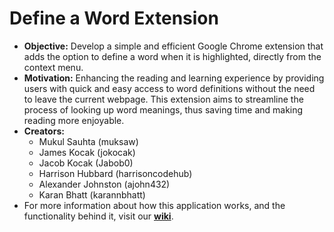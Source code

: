 # Define a Word Extension
- **Objective:** Develop a simple and efficient Google Chrome extension that adds the option to define a word when it is highlighted, directly from the context menu.
- **Motivation:** Enhancing the reading and learning experience by providing users with quick and easy access to word definitions without the need to leave the current webpage. This extension aims to streamline the process of looking up word meanings, thus saving time and making reading more enjoyable.
- **Creators:**
  - Mukul Sauhta (muksaw)
  - James Kocak (jokocak)
  - Jacob Kocak (Jabob0)
  - Harrison Hubbard (harrisoncodehub) 
  - Alexander Johnston (ajohn432)
  - Karan Bhatt (karannbhatt)
- For more information about how this application works, and the functionality behind it, visit our [**wiki**](https://github.com/muksaw/DefineWord/wiki).
